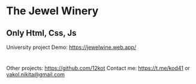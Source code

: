# The Jewel Winery
## Only Html, Css, Js

University project
Demo: https://jewelwine.web.app/

#
Other projects: https://github.com/12kot
Contact me: https://t.me/kod41 or yakol.nikita@gmail.com 
